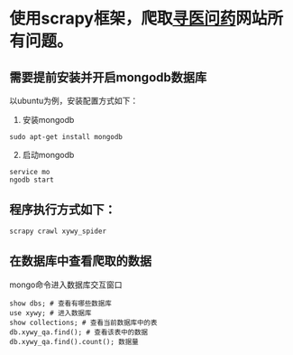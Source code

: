 # 使用scrapy框架，爬取[寻医问药](http://www.xywy.com/)网站所有问题。

## 需要提前安装并开启mongodb数据库
以ubuntu为例，安装配置方式如下：
1. 安装mongodb
```
sudo apt-get install mongodb
```
2. 启动mongodb
```
service mo
ngodb start
```
## 程序执行方式如下：
```
scrapy crawl xywy_spider
```

## 在数据库中查看爬取的数据
mongo命令进入数据库交互窗口
```
show dbs; # 查看有哪些数据库
use xywy; # 进入数据库
show collections; # 查看当前数据库中的表
db.xywy_qa.find(); # 查看该表中的数据
db.xywy_qa.find().count(); 数据量
```
